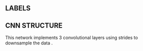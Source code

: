
## LABELS


## CNN STRUCTURE
This network implements 3 convolutional layers using strides to downsample the data .
